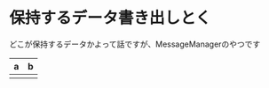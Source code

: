 # 保持するデータ書き出しとく

どこが保持するデータかよって話ですが、MessageManagerのやつです

| a    | b    |
| ---- | ---- |
|      |      |

